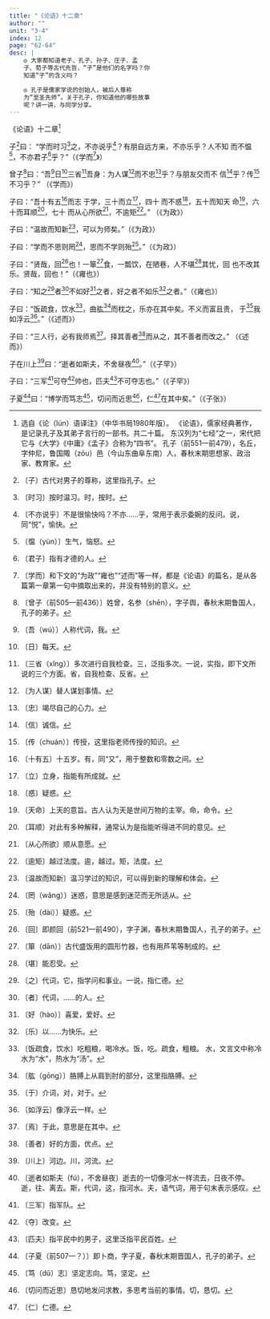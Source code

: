 ```yaml
---
title: "《论语》十二章"
author: ""
unit: "3-4"
index: 12
page: "62-64"
desc: |
    ◎ 大家都知道老子、孔子、孙子、庄子、孟
    子、荀子等古代先哲，“子”是他们的名字吗？你
    知道“子”的含义吗？

    ◎ 孔子是儒家学说的创始人，被后人尊称
    为“至圣先师”。关于孔子，你知道他的哪些故事
    呢？讲一讲，与同学分享。
---
```


《论语》十二章[^1-a]

子[^1-b]曰： “学而时习[^1-c]之，不亦说乎[^1-d]？有朋自远方来，不亦乐乎？人不知
而不愠[^1-e]，不亦君子[^1-f]乎？”（《学而[^1-g]》）

曾子[^1-h]曰：“吾[^1-i]日[^1-j]三省[^1-k]吾身：为人谋[^1-l]而不忠[^1-m]乎？与朋友交而不
信[^2-a]乎？传[^2-b]不习乎？”
（《学而》）

[^1-a]: 选自《论（lún）语译注》（中华书局1980年版）。
    《论语》，儒家经典著作，是记录孔子及其弟子言行的一部书。共二十篇。
    东汉列为“七经”之一，宋代把它与《大学》《中庸》《孟子》合称为“四书”。
    孔子（前551—前479），名丘，字仲尼，鲁国陬（zōu）邑（今山东曲阜东南）人，春秋末期思想家、政治家、教育家。
[^1-b]: 〔子〕古代对男子的尊称，这里指孔子。
[^1-c]: 〔时习〕按时温习。时，按时。
[^1-d]: 〔不亦说乎〕不是很愉快吗？不亦……乎，常用于表示委婉的反问。说，同“悦”，愉快。
[^1-e]: 〔愠（yùn）〕生气，恼怒。
[^1-f]: 〔君子〕指有才德的人。
[^1-g]: 〔学而〕和下文的“为政”“雍也”“述而”等一样，都是《论语》的篇名，是从各篇第一章第一句中摘取出来的，并没有特别的意义。
[^1-h]: 〔曾子（前505—前436）〕姓曾，名参（shēn），字子舆，春秋末期鲁国人，孔子的弟子。
[^1-i]: 〔吾（wú）〕人称代词，我。
[^1-j]: 〔日〕每天。
[^1-k]: 〔三省（xǐng）〕多次进行自我检查。三，泛指多次。一说，实指，即下文所说的三个方面。省，自我检查、反省。
[^1-l]: 〔为人谋〕替人谋划事情。
[^1-m]: 〔忠〕竭尽自己的心力。

子曰：“吾十有五[^2-c]而志
于学，三十而立[^2-d]，四十
而不惑[^2-e]，五十而知天
命[^2-f]，六十而耳顺[^2-g]，七十
而从心所欲[^2-h]，不逾矩[^2-i]。”
（《为政》）

子曰：“温故而知新[^2-j]，可以为师矣。”（《为政》）

子曰：“学而不思则罔[^2-k]，思而不学则殆[^2-l]。”（《为政》）

子曰：“贤哉，回[^2-m]也！一箪[^2-n]食，一瓢饮，在陋巷，人不堪[^2-o]其忧，回
也不改其乐。贤哉，回也！”（《雍也》）

子曰：“知之[^2-p]者[^2-q]不如好[^2-r]之者，好之者不如乐[^2-s]之者。”（《雍也》）

[^2-a]: 〔信〕诚信。
[^2-b]: 〔传（chuán）〕传授，这里指老师传授的知识。
[^2-c]: 〔十有五〕十五岁。有，同“又”，用于整数和零数之间。
[^2-d]: 〔立〕立身，指能有所成就。
[^2-e]: 〔惑〕疑惑。
[^2-f]: 〔天命〕上天的意旨。古人认为天是世间万物的主宰。命，命令。
[^2-g]: 〔耳顺〕对此有多种解释，通常认为是指能听得进不同的意见。
[^2-h]: 〔从心所欲〕顺从意愿。
[^2-i]: 〔逾矩〕越过法度。逾，越过。矩，法度。
[^2-j]: 〔温故而知新〕温习学过的知识，可以得到新的理解和体会。
[^2-k]: 〔罔（wǎng）〕迷惑，意思是感到迷茫而无所适从。
[^2-l]: 〔殆（dài）〕疑惑。
[^2-m]: 〔回〕即颜回（前521—前490），字子渊，春秋末期鲁国人，孔子的弟子。
[^2-n]: 〔箪（dān）〕古代盛饭用的圆形竹器，也有用芦苇等制成的。
[^2-o]: 〔堪〕能忍受。
[^2-p]: 〔之〕代词，它，指学问和事业。一说，指仁德。
[^2-q]: 〔者〕代词，……的人。
[^2-r]: 〔好（hào）〕喜爱，爱好。
[^2-s]: 〔乐〕以……为快乐。

子曰：“饭疏食，饮水[^3-a]，曲肱[^3-b]而枕之，乐亦在其中矣。不义而富且贵，
于[^3-c]我如浮云[^3-d]。”（《述而》）

子曰：“三人行，必有我师焉[^3-e]。择其善者[^3-f]而从之，其不善者而改之。”
（《述而》）

子在川上[^3-g]曰：“逝者如斯夫，不舍昼夜[^3-h]。”（《子罕》）

子曰：“三军[^3-i]可夺[^3-j]帅也，匹夫[^3-k]不可夺志也。”（《子罕》）

子夏[^3-l]曰：“博学而笃志[^3-m]，切问而近思[^3-n]，仁[^3-o]在其中矣。”（《子张》）

[^3-a]: 〔饭疏食，饮水〕吃粗粮，喝冷水。饭，吃。疏食，粗粮。
    水，文言文中称冷水为“水”，热水为“汤”。
[^3-b]: 〔肱（gōng）〕胳膊上从肩到肘的部分，这里指胳膊。
[^3-c]: 〔于〕介词，对，对于。
[^3-d]: 〔如浮云〕像浮云一样。
[^3-e]: 〔焉〕于此，意思是在其中。
[^3-f]: 〔善者〕好的方面，优点。
[^3-g]: 〔川上〕河边。川，河流。
[^3-h]: 〔逝者如斯夫（fú），不舍昼夜〕逝去的一切像河水一样流去，日夜不停。
    逝，往、离去。斯，代词，这，指河水。夫，语气词，用于句末表示感叹。
[^3-i]: 〔三军〕指军队。
[^3-j]: 〔夺〕改变。
[^3-k]: 〔匹夫〕指平民中的男子，这里泛指平民百姓。
[^3-l]: 〔子夏（前507—？）〕即卜商，字子夏，春秋末期晋国人，孔子的弟子。
[^3-m]: 〔笃（dǔ）志〕坚定志向。笃，坚定。
[^3-n]: 〔切问而近思〕恳切地发问求教，多思考当前的事情。切，恳切。
[^3-o]: 〔仁〕仁德。
